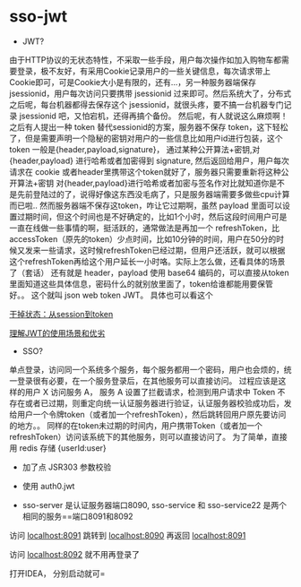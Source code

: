 # sso-jwt

- JWT?

由于HTTP协议的无状态特性，不采取一些手段，用户每次操作如加入购物车都需要登录，极不友好，有采用Cookie记录用户的一些关键信息，每次请求带上Cookie即可，可是Cookie大小是有限的，还有...，另一种服务器端保存 jsessionid，用户每次访问只要携带 jsessionid 过来即可。然后系统大了，分布式之后呢，每台机器都得去保存这个 jsessionid，就很头疼，要不搞一台机器专门记录 jsessionid 吧，又怕宕机，还得再搞个备份。   然后呢，有人就说这么麻烦啊！ 之后有人提出一种 token 替代sessionid的方案，服务器不保存 token，这下轻松了，但是需要声明一个隐秘的密钥对用户的一些信息比如用户id进行包装，这个 token 一般是{header,payload,signature}， 通过某种公开算法+密钥,对 {header,payload} 进行哈希或者加密得到 signature, 然后返回给用户，用户每次请求在 cookie 或者header里携带这个token就好了，服务器只需要重新将这种公开算法+密钥 对{header,payload}进行哈希或者加密与签名作对比就知道你是不是先前登陆过的了，说得好像这东西没毛病了，只是服务器端需要多做些cpu计算而已啦.. 然而服务器端不保存这token，咋让它过期啊，虽然 payload 里面可以设置过期时间，但这个时间也是不好确定的，比如1个小时，然后这段时间用户可是一直在线做一些事情的啊，挺活跃的，通常做法是再加一个 refreshToken，比 accessToken（原先的token）少点时间，比如10分钟的时间，用户在50分的时候又发来一些请求，这时候refreshToken已经过期，但用户还活跃，就可以根据这个refreshToken再给这个用户延长一小时咯。实际上怎么做，还看具体的场景了（套话）  还有就是 header，payload 使用 base64 编码的，可以直接从token里面知道这些具体信息，密码什么的就别放里面了，token给谁都能用要保管好。。 这个就叫 json web token JWT。 具体也可以看这个

[干掉状态：从session到token](https://mp.weixin.qq.com/s?__biz=MzAxOTc0NzExNg==&mid=2665513566&idx=1&sn=a2688cadbe9c8042ff1abbdf04a8bd5e&chksm=80d67a1db7a1f30b28b93ed2ab29edfbf982b780433e4bfd178e3cc52cb1f9100cc8f923db4f#rd)

[理解JWT的使用场景和优劣](http://blog.didispace.com/learn-how-to-use-jwt-xjf/)

- SSO?

单点登录，访问同一个系统多个服务，每个服务都用一个密码，用户也会烦的，统一登录很有必要，在一个服务登录后，在其他服务可以直接访问。 过程应该是这样的用户 X 访问服务 A， 服务 A 设置了拦截请求，检测到用户请求中 Token 不存在或者已过期，则重定向统一认证服务器进行验证，认证服务器校验成功后，发给用户一个令牌token（或者加一个refreshToken），然后跳转回用户原先要访问的地方。。 同样的在token未过期的时间内，用户携带Token（或者加一个refreshToken）访问该系统下的其他服务，则可以直接访问了。 为了简单，直接用 redis 存储 {userId:user}

- 加了点 JSR303 参数校验

- 使用 auth0.jwt 

- sso-server 是认证服务器端口8090, sso-service 和 sso-service22 是两个相同的服务==端口8091和8092 

访问 [localhost:8091](http://localhost:8091) 跳转到 [localhost:8090](localhost:8090) 再返回 [localhost:8091](http://localhost:8091)

访问  [localhost:8092](http://localhost:8092) 就不用再登录了



打开IDEA， 分别启动就可=

